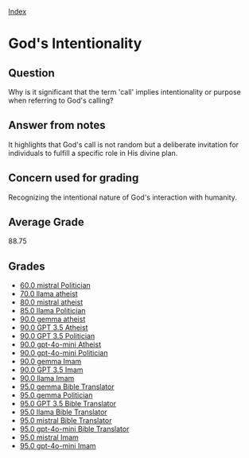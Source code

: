 
[Index](../index.md)
# God's Intentionality
## Question
Why is it significant that the term 'call' implies intentionality or purpose when referring to God's calling?

## Answer from notes
It highlights that God's call is not random but a deliberate invitation for individuals to fulfill a specific role in His divine plan.

## Concern used for grading
Recognizing the intentional nature of God's interaction with humanity.

## Average Grade
88.75

## Grades
 * [60.0 mistral Politician](../answers/mistral_Politician/God's_Intentionality.md)
 * [70.0 llama atheist](../answers/llama_atheist/God's_Intentionality.md)
 * [80.0 mistral atheist](../answers/mistral_atheist/God's_Intentionality.md)
 * [85.0 llama Politician](../answers/llama_Politician/God's_Intentionality.md)
 * [90.0 gemma atheist](../answers/gemma_atheist/God's_Intentionality.md)
 * [90.0 GPT 3.5 Atheist](../answers/GPT_3.5_Atheist/God's_Intentionality.md)
 * [90.0 GPT 3.5 Politician](../answers/GPT_3.5_Politician/God's_Intentionality.md)
 * [90.0 gpt-4o-mini Atheist](../answers/gpt-4o-mini_Atheist/God's_Intentionality.md)
 * [90.0 gpt-4o-mini Politician](../answers/gpt-4o-mini_Politician/God's_Intentionality.md)
 * [90.0 gemma Imam](../answers/gemma_Imam/God's_Intentionality.md)
 * [90.0 GPT 3.5 Imam](../answers/GPT_3.5_Imam/God's_Intentionality.md)
 * [90.0 llama Imam](../answers/llama_Imam/God's_Intentionality.md)
 * [95.0 gemma Bible Translator](../answers/gemma_Bible_Translator/God's_Intentionality.md)
 * [95.0 gemma Politician](../answers/gemma_Politician/God's_Intentionality.md)
 * [95.0 GPT 3.5 Bible Translator](../answers/GPT_3.5_Bible_Translator/God's_Intentionality.md)
 * [95.0 llama Bible Translator](../answers/llama_Bible_Translator/God's_Intentionality.md)
 * [95.0 mistral Bible Translator](../answers/mistral_Bible_Translator/God's_Intentionality.md)
 * [95.0 gpt-4o-mini Bible Translator](../answers/gpt-4o-mini_Bible_Translator/God's_Intentionality.md)
 * [95.0 mistral Imam](../answers/mistral_Imam/God's_Intentionality.md)
 * [95.0 gpt-4o-mini Imam](../answers/gpt-4o-mini_Imam/God's_Intentionality.md)

